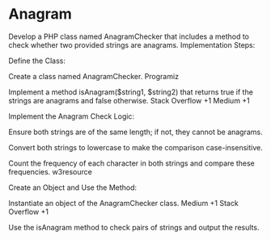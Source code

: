 # Anagram
Develop a PHP class named AnagramChecker that includes a method to check whether two provided strings are anagrams.​
Implementation Steps:

Define the Class:

Create a class named AnagramChecker.​
Programiz

Implement a method isAnagram($string1, $string2) that returns true if the strings are anagrams and false otherwise.​
Stack Overflow
+1
Medium
+1

Implement the Anagram Check Logic:

Ensure both strings are of the same length; if not, they cannot be anagrams.​

Convert both strings to lowercase to make the comparison case-insensitive.​

Count the frequency of each character in both strings and compare these frequencies.​
w3resource

Create an Object and Use the Method:

Instantiate an object of the AnagramChecker class.​
Medium
+1
Stack Overflow
+1

Use the isAnagram method to check pairs of strings and output the results.
